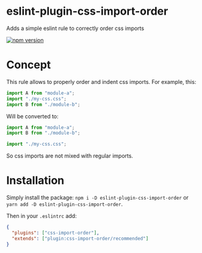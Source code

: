 # eslint-plugin-css-import-order
Adds a simple eslint rule to correctly order css imports

[![npm version](https://badge.fury.io/js/eslint-plugin-css-import-order.svg)](https://badge.fury.io/js/eslint-plugin-css-import-order)

# Concept

This rule allows to properly order and indent css imports. For example, this:
```js
import A from "module-a";
import "./my-css.css";
import B from "./module-b";
```

Will be converted to:
```js
import A from "module-a";
import B from "./module-b";

import "./my-css.css";
```

So css imports are not mixed with regular imports.

# Installation

Simply install the package: `npm i -D eslint-plugin-css-import-order` or `yarn add -D eslint-plugin-css-import-order`.

Then in your `.eslintrc` add:

```json
{
  "plugins": ["css-import-order"],
  "extends": ["plugin:css-import-order/recommended"]
}
```
